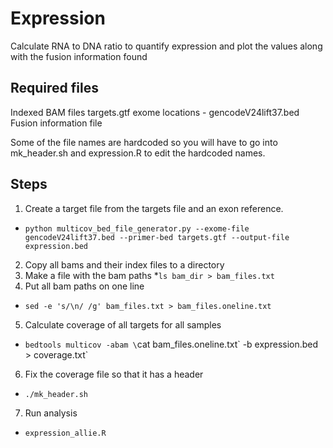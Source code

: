 Expression
==========
Calculate RNA to DNA ratio to quantify expression and plot the values along with the fusion information found

Required files
--------------
Indexed BAM files
targets.gtf
exome locations - gencodeV24lift37.bed
Fusion information file

Some of the file names are hardcoded so you will have to go into mk_header.sh and expression.R to edit the hardcoded names.

Steps
-----
1. Create a target file from the targets file and an exon reference.
  * `python multicov_bed_file_generator.py --exome-file gencodeV24lift37.bed --primer-bed targets.gtf --output-file expression.bed`
2. Copy all bams and their index files to a directory
3. Make a file with the bam paths
  *`ls bam_dir > bam_files.txt`
4. Put all bam paths on one line
  * `sed -e 's/\n/ /g' bam_files.txt > bam_files.oneline.txt`
5. Calculate coverage of all targets for all samples
  * `bedtools multicov -abam \`cat bam_files.oneline.txt\` -b expression.bed > coverage.txt`
6. Fix the coverage file so that it has a header
  * `./mk_header.sh`
7. Run analysis
  * `expression_allie.R`


